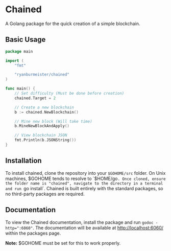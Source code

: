 # Chained

A Golang package for the quick creation of a simple blockchain.

## Basic Usage

```go
package main

import (
    "fmt"

    "ryanburmeister/chained"
)

func main() {
    // Set difficulty (Must be done before creation)
    chained.Target = 2

    // Create a new blockchain
    b := chained.NewBlockchain()

    // Mine new block (Will take time)
    b.MineNewBlockAndApply()

    // View blockchain JSON
    fmt.Println(b.JSONString())
}
```

## Installation

To install chained, clone the repository into your `$GOHOME/src` folder. On Unix machines, $GOHOME tends to resolve to `$HOME/go`. Once cloned, ensure the folder name is "chained", navigate to the directory in a terminal and run `go install`. Chained is built entirely with the standard packages, so no third-party packages are required.

## Documentation

To view the Chained documentation, install the package and run `godoc -http=":6060"`. The documentation will be available at [http://localhost:6060/](http://localhost:6060/) within the packages page.

**Note:** $GOHOME must be set for this to work properly.